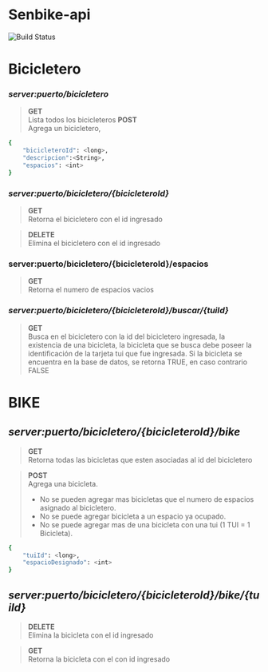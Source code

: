 # Senbike-api
![Build Status](https://66.media.tumblr.com/92bad2e4f58f7a89cbdb0689e7e56a83/6497e73f0aa1a381-13/s1280x1920/a7051af84cb644b74a5ea65f40c7cbe8cf5f2ba9.png)
# Bicicletero
 
### ***server:puerto/bicicletero***


> **GET** \
>Lista todos los bicicleteros
**POST** \
>Agrega un bicicletero, 
```sh
{
    "bicicleteroId": <long>,
    "descripcion":<String>,
    "espacios": <int>
}
```
 
### ***server:puerto/bicicletero/{bicicleteroId}***

> **GET** \
> Retorna el bicicletero con el id ingresado

> **DELETE** \
> Elimina el bicicletero con el id ingresado

### server:puerto/bicicletero/{bicicleteroId}/espacios

> **GET** \
> Retorna el numero de espacios vacios
  
### ***server:puerto/bicicletero/{bicicleteroId}/buscar/{tuiId}***
> **GET** \
> Busca en el bicicletero con la id del bicicletero ingresada, la existencia de una bicicleta,
 la bicicleta que se busca debe poseer la identificación de la tarjeta tui que fue ingresada. 
 Si la bicicleta se encuentra en la base de datos, se retorna TRUE, en caso contrario FALSE

# BIKE
 
## ***server:puerto/bicicletero/{bicicleteroId}/bike***

> **GET** \
>Retorna todas las bicicletas que esten asociadas al id del bicicletero

> **POST** \
>   Agrega una bicicleta. 
> - No se pueden agregar mas bicicletas que el numero de espacios asignado al bicicletero.
> - No se puede agregar bicicleta a un espacio ya ocupado.
> - No se puede agregar mas de una bicicleta con una tui (1 TUI = 1 Bicicleta).
```sh
{
    "tuiId": <long>,
    "espacioDesignado": <int>
}
```

 ## ***server:puerto/bicicletero/{bicicleteroId}/bike/{tuiId}***
 
> **DELETE** \
> Elimina la bicicleta con el id ingresado

> **GET** \
> Retorna la bicicleta con el con id ingresado


